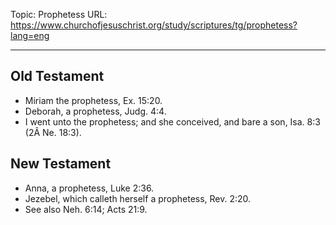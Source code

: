 Topic: Prophetess
URL: https://www.churchofjesuschrist.org/study/scriptures/tg/prophetess?lang=eng

---

## Old Testament

- Miriam the prophetess, Ex. 15:20.
- Deborah, a prophetess, Judg. 4:4.
- I went unto the prophetess; and she conceived, and bare a son, Isa. 8:3 (2Â Ne. 18:3).

## New Testament

- Anna, a prophetess, Luke 2:36.
- Jezebel, which calleth herself a prophetess, Rev. 2:20.
- See also Neh. 6:14; Acts 21:9.

